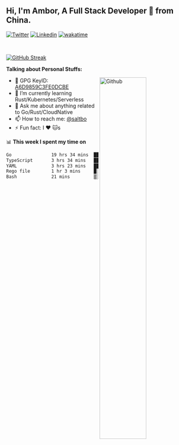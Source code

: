 ## Hi, I'm Ambor, A Full Stack Developer 🚀 from China.

[![Twitter](https://img.shields.io/badge/-saltbo-1ca0f1?style=flat&logo=twitter&logoColor=white)](https://twitter.com/rdsaltbo)
[![Linkedin](https://img.shields.io/badge/-saltbo-blue?style=flat&logo=Linkedin&logoColor=white)](https://www.linkedin.com/in/saltbo/)
[![wakatime](https://wakatime.com/badge/user/f82b1c77-faab-48cd-aef5-a12c0aff104b.svg)](https://wakatime.com/@f82b1c77-faab-48cd-aef5-a12c0aff104b)

&nbsp;  

[![GitHub Streak](http://github-readme-streak-stats.herokuapp.com?user=saltbo&hide_border=true&date_format=M%20j%5B%2C%20Y%5D)](https://git.io/streak-stats)

**Talking about Personal Stuffs:**
<!-- Any image aligned to the right. Beware the width  -->
<img width="50%" align="right" alt="Github" src="https://raw.githubusercontent.com/saltbo/saltbo/master/images/git-header.svg" />

- 🤘 GPG KeyID: [A6D9859C3FE0DCBE](https://saltbo.cn/pgp_keys.asc)
- 🌱 I’m currently learning Rust/Kubernetes/Serverless
- 💬 Ask me about anything related to Go/Rust/CloudNative
- 📫 How to reach me: [@saltbo](https://t.me/saltbo)
- ⚡ Fun fact: I :heart: :cat:s


📊 **This week I spent my time on**
<!--START_SECTION:waka-->

```txt
Go               19 hrs 34 mins  █████████████████░░░░░░░░   67.58 %
TypeScript       3 hrs 34 mins   ███░░░░░░░░░░░░░░░░░░░░░░   12.36 %
YAML             3 hrs 23 mins   ███░░░░░░░░░░░░░░░░░░░░░░   11.69 %
Rego file        1 hr 3 mins     █░░░░░░░░░░░░░░░░░░░░░░░░   03.66 %
Bash             21 mins         ▒░░░░░░░░░░░░░░░░░░░░░░░░   01.23 %
```

<!--END_SECTION:waka-->
